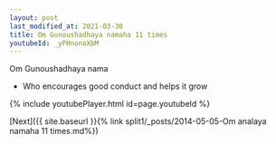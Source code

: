 ```yaml
---
layout: post
last_modified_at: 2021-03-30
title: Om Gunoushadhaya namaha 11 times
youtubeId: _yPHnonoXbM
---
```

 
 
Om Gunoushadhaya nama 
 
 -  Who encourages good conduct and helps it grow 
 
  
 
  
 
 
 
 
 
 


{% include youtubePlayer.html id=page.youtubeId %}
 
[Next]({{ site.baseurl }}{% link  split1/_posts/2014-05-05-Om analaya namaha 11 times.md%})
 
